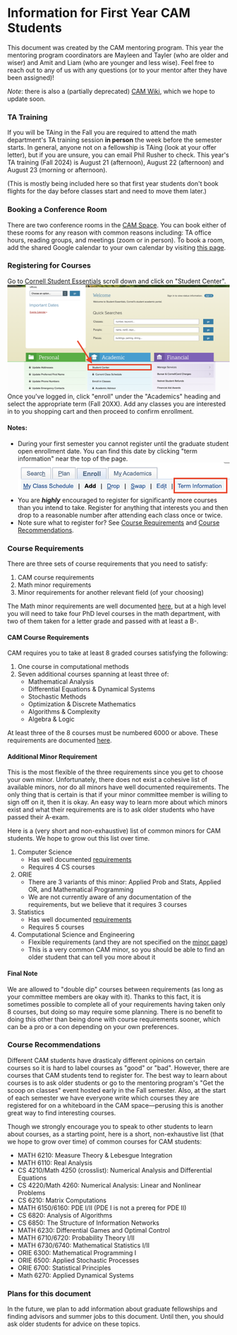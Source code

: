 # Information for First Year CAM Students

This document was created by the CAM mentoring program. This year the mentoring program coordinators are Mayleen and Tayler (who are older and wiser) and Amit and Liam (who are younger and less wise). Feel free to reach out to any of us with any questions (or to your mentor after they have been assigned)!

*Note*: there is also a (partially deprecated) [CAM Wiki](https://sites.google.com/cornell.edu/camwiki/home), which we hope to update soon.

### TA Training

If you will be TAing in the Fall you are required to attend the math department's TA training session **in person** the week before the semester starts. In general, anyone not on a fellowship is TAing (look at your offer letter), but if you are unsure, you can email Phil Rusher to check. This year's TA training (Fall 2024) is August 21 (afternoon), August 22 (afternoon) and August 23 (morning or afternoon).

(This is mostly being included here so that first year students don't book flights for the day before classes start and need to move them later.)

### Booking a Conference Room

There are two conference rooms in the [CAM Space](#map-of-cam-space-and-desk-suggestions). You can book either of these rooms for any reason with common reasons including: TA office hours, reading groups, and meetings (zoom or in person). To book a room, add the shared Google calendar to your own calendar by visiting [this page](https://sites.google.com/cornell.edu/camwiki/cam-community-resources/room-reservations).

### Registering for Courses

Go to [Cornell Student Essentials](https://studentessentials.cornell.edu/) scroll down and click on "Student Center".
![Screenshot of Student Essentials Page](/images/studentEssentialsScreenshot.png)
Once you've logged in, click "enroll" under the "Academics" heading and select the appropriate term (Fall 20XX). Add any classes you are interested in to you shopping cart and then proceed to confirm enrollment.

#### Notes:

- During your first semester you cannot register until the graduate student open enrollment date. You can find this date by clicking "term information" near the top of the page.
![term information link screenshot](/images/termInformation.png)
- You are ***highly*** encouraged to register for significantly more courses than you intend to take. Register for anything that interests you and then drop to a reasonable number after attending each class once or twice.
- Note sure what to register for? See [Course Requirements](#course-requirements) and [Course Recommendations](#course-recommendations).


### Course Requirements

There are three sets of course requirements that you need to satisfy:
1. CAM course requirements
2. Math minor requirements
3. Minor requirements for another relevant field (of your choosing)

The Math minor requirements are well documented [here](https://math.cornell.edu/math-minor-and-math-concentration), but at a high level you will need to take four PhD level courses in the math department, with two of them taken for a letter grade and passed with at least a B-.

#### CAM Course Requirements

CAM requires you to take at least 8 graded courses satisfying the following:
1. One course in computational methods
2. Seven additional courses spanning at least three of:
    - Mathematical Analysis
    - Differential Equations & Dynamical Systems
    - Stochastic Methods
    - Optimization & Discrete Mathematics
    - Algorithms & Complexity
    - Algebra & Logic

At least three of the 8 courses must be numbered 6000 or above. These requirements are documented [here](https://www.cam.cornell.edu/cam/academics/phd-program/requirements).

#### Additional Minor Requirement

This is the most flexible of the three requirements since you get to choose your own minor. Unfortunately, there does not exist a cohesive list of available minors, nor do all minors have well documented requirements. The only thing that is certain is that if your minor committee member is willing to sign off on it, then it is okay. An easy way to learn more about which minors exist and what their requirements are is to ask older students who have passed their A-exam.

Here is a (very short and non-exhaustive) list of common minors for CAM students. We hope to grow out this list over time.
1. Computer Science
    - Has well documented [requirements](https://www.cs.cornell.edu/phd/minor)
    - Requires 4 CS courses
2. ORIE
    - There are 3 variants of this minor: Applied Prob and Stats, Applied OR, and Mathematical Programming
    - We are not currently aware of any documentation of the requirements, but we believe that it requires 3 courses
4. Statistics
    - Has well documented [requirements](https://stat.cornell.edu/academics/phd/phd-minor-statistics)
    - Requires 5 courses
5. Computational Science and Engineering
    - Flexible requirements (and they are not specified on the [minor page](https://gradschool.cornell.edu/academics/fields-of-study/field/computational-science-and-engineering-minor/))
    - This is a very common CAM minor, so you should be able to find an older student that can tell you more about it

#### Final Note

We are allowed to "double dip" courses between requirements (as long as your committee members are okay with it). Thanks to this fact, it is sometimes possible to complete all of your requirements having taken only 8 courses, but doing so may require some planning. There is no benefit to doing this other than being done with course requirements sooner, which can be a pro or a con depending on your own preferences.

### Course Recommendations

Different CAM students have drasticaly different opinions on certain courses so it is hard to label courses as "good" or "bad". However, there are courses that CAM students tend to register for. The best way to learn about courses is to ask older students or go to the mentoring program's "Get the scoop on classes" event hosted early in the Fall semester. Also, at the start of each semester we have everyone write which courses they are registered for on a whiteboard in the CAM space—perusing this is another great way to find interesting courses.

Though we strongly encourage you to speak to other students to learn about courses, as a starting point, here is a short, non-exhaustive list (that we hope to grow over time) of common courses for CAM students:
- MATH 6210: Measure Theory & Lebesgue Integration
- MATH 6110: Real Analysis
- CS 4210/Math 4250 (crosslist): Numerical Analysis and Differential Equations
- CS 4220/Math 4260: Numerical Analysis: Linear and Nonlinear Problems
- CS 6210: Matrix Computations 
- MATH 6150/6160: PDE I/II (PDE I is not a prereq for PDE II)
- CS 6820: Analysis of Algorithms
- CS 6850: The Structure of Information Networks
- MATH 6230: Differential Games and Optimal Control
- MATH 6710/6720: Probability Theory I/II
- MATH 6730/6740: Mathematical Statistics I/II
- ORIE 6300: Mathematical Programming I
- ORIE 6500: Applied Stochastic Processes
- ORIE 6700: Statistical Principles
- Math 6270: Applied Dynamical Systems

### Plans for this document

In the future, we plan to add information about graduate fellowships and finding advisors and summer jobs to this document. Until then, you should ask older students for advice on these topics.
